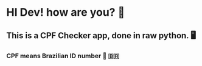 # HI Dev! how are you? :wave:
## This is a CPF Checker app, done in raw python. :desktop_computer:
### CPF means Brazilian ID number :scroll: :brazil: 



